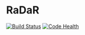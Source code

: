 # RaDaR

[![Build Status](https://travis-ci.org/renalreg/radar.svg?branch=master)](https://travis-ci.org/renalreg/radar) [![Code Health](https://landscape.io/github/renalreg/radar/master/landscape.svg?style=flat)](https://landscape.io/github/renalreg/radar/master)
